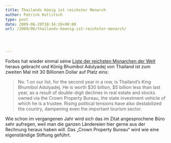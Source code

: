 ```yaml
---
title: Thailands König ist reichster Monarch
author: Patrick Kollitsch
type: post
date: 2009-06-20T18:34:28+00:00
url: /2009/06/thailands-koenig-ist-reichster-monarch/




---
```

Forbes hat wieder einmal seine [Liste der reichsten Monarchen der Welt][1] heraus gebracht und König Bhumibol Adulyadej von Thailand ist zum zweiten Mal mit 30 Billionen Dollar auf Platz eins:

> No. 1 on our list, for the second year in a row, is Thailand&#8217;s King Bhumibol Adulyadej. He is worth $30 billion, $5 billion less than last year, as a result of double-digit declines in real estate and stocks owned via the Crown Property Bureau, the state investment vehicle of which he is a trustee. Rising political tensions have also destabilized the country, dampening even the important tourism sector.

Wie schon im vergangenen Jahr wird sich das im Zitat angesprochene Büro sehr aufregen, weil man die ganzen Ländereien hier gerne aus der Rechnung heraus haben will. Das &#8222;Crown Property Bureau&#8220; wird wie eine eigenständige Stiftung geführt.

 [1]: http://www.forbes.com/2009/06/17/monarchs-wealth-scandal-business-billionaires-richest-royals.html